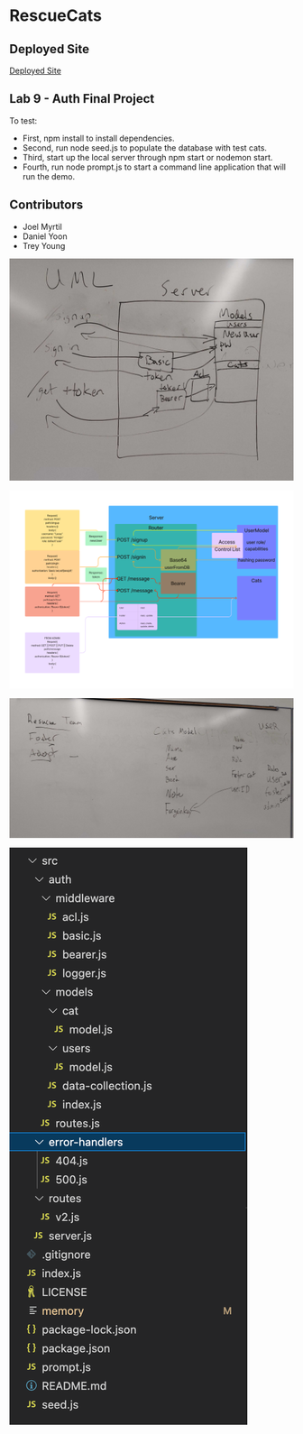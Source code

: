# RescueCats

## Deployed Site
[Deployed Site](https://rescuecats.onrender.com)

## Lab 9 - Auth Final Project

To test:
* First, npm install to install dependencies.
* Second, run node seed.js to populate the database with test cats.
* Third, start up the local server through npm start or nodemon start.
* Fourth, run node prompt.js to start a command line application that will run the demo.

## Contributors
* Joel Myrtil
* Daniel Yoon
* Trey Young

![image](./UML.png)

![image](./UML_for_Lab_9_%20RescueCats.png)

![image](./Whiteboard.png)

![image](./file_structure.png)
